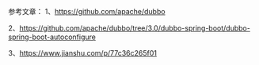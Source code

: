 参考文章：
1、https://github.com/apache/dubbo

2、https://github.com/apache/dubbo/tree/3.0/dubbo-spring-boot/dubbo-spring-boot-autoconfigure

3、https://www.jianshu.com/p/77c36c265f01